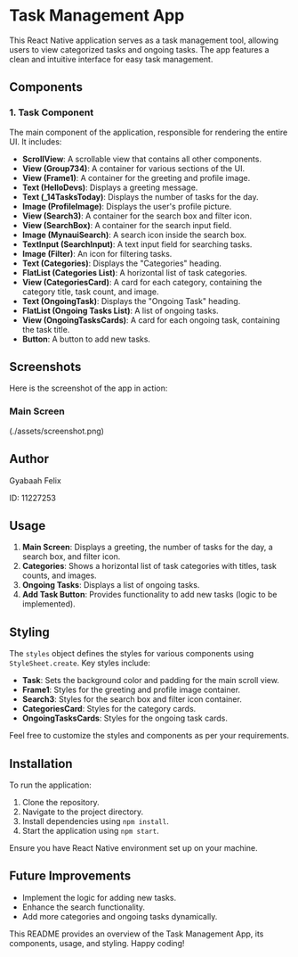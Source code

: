 # Task Management App

This React Native application serves as a task management tool, allowing users to view categorized tasks and ongoing tasks. The app features a clean and intuitive interface for easy task management.

## Components

### 1. Task Component

The main component of the application, responsible for rendering the entire UI. It includes:

- **ScrollView**: A scrollable view that contains all other components.
- **View (Group734)**: A container for various sections of the UI.
- **View (Frame1)**: A container for the greeting and profile image.
- **Text (HelloDevs)**: Displays a greeting message.
- **Text (_14TasksToday)**: Displays the number of tasks for the day.
- **Image (ProfileImage)**: Displays the user's profile picture.
- **View (Search3)**: A container for the search box and filter icon.
- **View (SearchBox)**: A container for the search input field.
- **Image (MynauiSearch)**: A search icon inside the search box.
- **TextInput (SearchInput)**: A text input field for searching tasks.
- **Image (Filter)**: An icon for filtering tasks.
- **Text (Categories)**: Displays the "Categories" heading.
- **FlatList (Categories List)**: A horizontal list of task categories.
- **View (CategoriesCard)**: A card for each category, containing the category title, task count, and image.
- **Text (OngoingTask)**: Displays the "Ongoing Task" heading.
- **FlatList (Ongoing Tasks List)**: A list of ongoing tasks.
- **View (OngoingTasksCards)**: A card for each ongoing task, containing the task title.
- **Button**: A button to add new tasks.

## Screenshots

Here is the screenshot of the app in action:

### Main Screen
(./assets/screenshot.png)

## Author

Gyabaah Felix

ID: 11227253

## Usage

1. **Main Screen**: Displays a greeting, the number of tasks for the day, a search box, and filter icon.
2. **Categories**: Shows a horizontal list of task categories with titles, task counts, and images.
3. **Ongoing Tasks**: Displays a list of ongoing tasks.
4. **Add Task Button**: Provides functionality to add new tasks (logic to be implemented).

## Styling

The `styles` object defines the styles for various components using `StyleSheet.create`. Key styles include:

- **Task**: Sets the background color and padding for the main scroll view.
- **Frame1**: Styles for the greeting and profile image container.
- **Search3**: Styles for the search box and filter icon container.
- **CategoriesCard**: Styles for the category cards.
- **OngoingTasksCards**: Styles for the ongoing task cards.

Feel free to customize the styles and components as per your requirements.

## Installation

To run the application:

1. Clone the repository.
2. Navigate to the project directory.
3. Install dependencies using `npm install`.
4. Start the application using `npm start`.

Ensure you have React Native environment set up on your machine.

## Future Improvements

- Implement the logic for adding new tasks.
- Enhance the search functionality.
- Add more categories and ongoing tasks dynamically.

This README provides an overview of the Task Management App, its components, usage, and styling. Happy coding!
